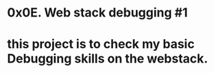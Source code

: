 # 0x0E. Web stack debugging #1

# this project is to check my basic Debugging skills on the webstack.
